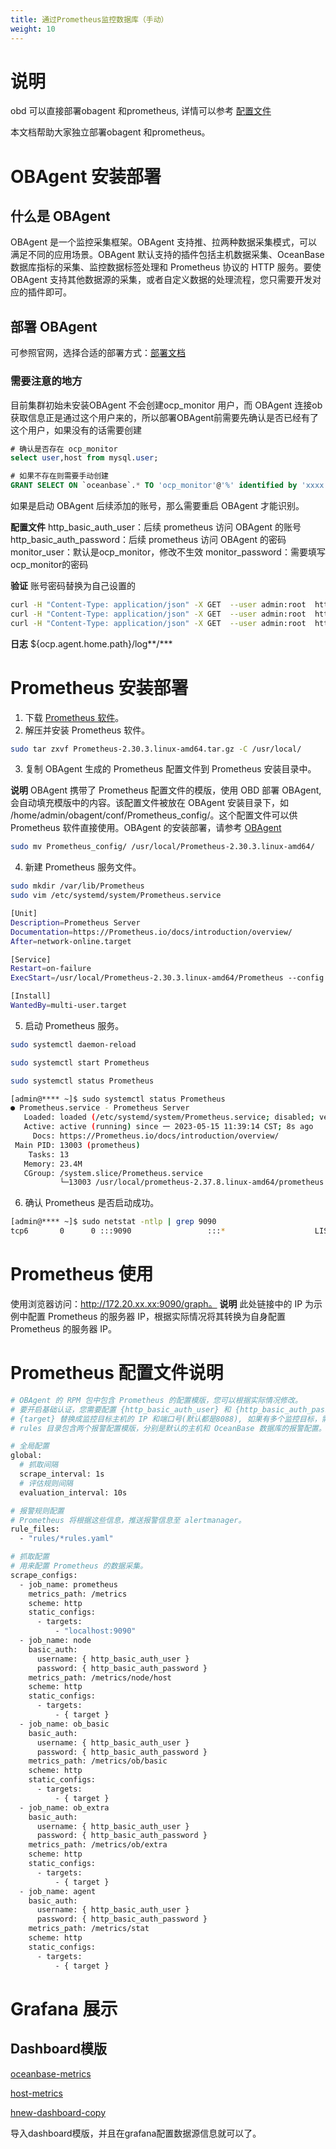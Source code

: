 ```yaml
---
title: 通过Prometheus监控数据库（手动）
weight: 10
---
```


# 说明
obd 可以直接部署obagent 和prometheus, 详情可以参考 [配置文件](https://github.com/oceanbase/obdeploy/blob/master/example/prometheus/distributed-with-obagent-and-prometheus-example.yaml)

本文档帮助大家独立部署obagent 和prometheus。
# OBAgent 安装部署
## 什么是 OBAgent
OBAgent 是一个监控采集框架。OBAgent 支持推、拉两种数据采集模式，可以满足不同的应用场景。OBAgent 默认支持的插件包括主机数据采集、OceanBase 数据库指标的采集、监控数据标签处理和 Prometheus 协议的 HTTP 服务。要使 OBAgent 支持其他数据源的采集，或者自定义数据的处理流程，您只需要开发对应的插件即可。

## 部署 OBAgent
可参照官网，选择合适的部署方式：[部署文档](https://www.oceanbase.com/docs/common-oceanbase-database-cn-10000000001700702)

### 需要注意的地方
目前集群初始未安装OBAgent 不会创建ocp_monitor 用户，而 OBAgent 连接ob获取信息正是通过这个用户来的，所以部署OBAgent前需要先确认是否已经有了这个用户，如果没有的话需要创建
```sql
# 确认是否存在 ocp_monitor
select user,host from mysql.user;

# 如果不存在则需要手动创建
GRANT SELECT ON `oceanbase`.* TO 'ocp_monitor'@'%' identified by 'xxxx';
```

如果是启动 OBAgent 后续添加的账号，那么需要重启 OBAgent 才能识别。

**配置文件**
http_basic_auth_user：后续 prometheus 访问 OBAgent 的账号
http_basic_auth_password：后续 prometheus 访问 OBAgent 的密码
monitor_user：默认是ocp_monitor，修改不生效
monitor_password：需要填写 ocp_monitor的密码

**验证**
账号密码替换为自己设置的
```bash
curl -H "Content-Type: application/json" -X GET  --user admin:root  http://ip:8088/metrics/ob/basic
curl -H "Content-Type: application/json" -X GET  --user admin:root  http://ip:8088/metrics/ob/extra
curl -H "Content-Type: application/json" -X GET  --user admin:root  http://ip:8088/metrics/node/host
```

**日志**
${ocp.agent.home.path}/log**/***
# Prometheus 安装部署

1. 下载 [Prometheus 软件](https://prometheus.io/download/)。
2. 解压并安装 Prometheus 软件。
```bash
sudo tar zxvf Prometheus-2.30.3.linux-amd64.tar.gz -C /usr/local/
```

3. 复制 OBAgent 生成的 Prometheus 配置文件到 Prometheus 安装目录中。

**说明**
OBAgent 携带了 Prometheus 配置文件的模版，使用 OBD 部署 OBAgent, 会自动填充模版中的内容。该配置文件被放在 OBAgent 安装目录下，如 /home/admin/obagent/conf/Prometheus_config/。这个配置文件可以供 Prometheus 软件直接使用。OBAgent 的安装部署，请参考 [OBAgent](https://www.oceanbase.com/docs/community-observer-cn-10000000001879804)
```bash
sudo mv Prometheus_config/ /usr/local/Prometheus-2.30.3.linux-amd64/
```

4. 新建 Prometheus 服务文件。
```bash
sudo mkdir /var/lib/Prometheus
sudo vim /etc/systemd/system/Prometheus.service

[Unit]
Description=Prometheus Server
Documentation=https://Prometheus.io/docs/introduction/overview/
After=network-online.target

[Service]
Restart=on-failure
ExecStart=/usr/local/Prometheus-2.30.3.linux-amd64/Prometheus --config.file=/usr/local/Prometheus-2.30.3.linux-amd64/Prometheus_config/Prometheus.yaml --storage.tsdb.path=/var/lib/Prometheus --web.enable-lifecycle --web.external-url=http://172.20.xx.xx:9090

[Install]
WantedBy=multi-user.target
```

5. 启动 Prometheus 服务。
```bash
sudo systemctl daemon-reload

sudo systemctl start Prometheus

sudo systemctl status Prometheus

[admin@**** ~]$ sudo systemctl status Prometheus
● Prometheus.service - Prometheus Server
   Loaded: loaded (/etc/systemd/system/Prometheus.service; disabled; vendor preset: disabled)
   Active: active (running) since 一 2023-05-15 11:39:14 CST; 8s ago
     Docs: https://Prometheus.io/docs/introduction/overview/
 Main PID: 13003 (prometheus)
    Tasks: 13
   Memory: 23.4M
   CGroup: /system.slice/Prometheus.service
           └─13003 /usr/local/prometheus-2.37.8.linux-amd64/prometheus --config.file=/usr/local/prometheus-2.37.8.linux-amd64/prometheus_config/prometheus.yaml --storage.tsdb.path=/var/lib/Prometheus --web.enable-lifecycle --we...
```

6. 确认 Prometheus 是否启动成功。
```bash
[admin@**** ~]$ sudo netstat -ntlp | grep 9090
tcp6       0      0 :::9090                 :::*                    LISTEN      902555/Prometheus
```

# Prometheus 使用
使用浏览器访问：http://172.20.xx.xx:9090/graph。
**说明**
此处链接中的 IP 为示例中配置 Prometheus 的服务器 IP，根据实际情况将其转换为自身配置 Prometheus 的服务器 IP。

# Prometheus 配置文件说明
```bash
# OBAgent 的 RPM 包中包含 Prometheus 的配置模版，您可以根据实际情况修改。
# 要开启基础认证，您需要配置 {http_basic_auth_user} 和 {http_basic_auth_password}，要按照 OBAgent 设置的对应账密来。
# {target} 替换成监控目标主机的 IP 和端口号(默认都是8088), 如果有多个监控目标，需要配置多行，每个监控目标一行。比如 xx.xx.xx.xx:8088
# rules 目录包含两个报警配置模版，分别是默认的主机和 OceanBase 数据库的报警配置。如需自定义报警项，您可以参考此目录。

# 全局配置
global:
  # 抓取间隔
  scrape_interval: 1s
  # 评估规则间隔
  evaluation_interval: 10s

# 报警规则配置
# Prometheus 将根据这些信息，推送报警信息至 alertmanager。
rule_files:
  - "rules/*rules.yaml"

# 抓取配置
# 用来配置 Prometheus 的数据采集。
scrape_configs:
  - job_name: prometheus
    metrics_path: /metrics
    scheme: http
    static_configs:
      - targets:
          - "localhost:9090"
  - job_name: node
    basic_auth:
      username: { http_basic_auth_user }
      password: { http_basic_auth_password }
    metrics_path: /metrics/node/host
    scheme: http
    static_configs:
      - targets:
          - { target }
  - job_name: ob_basic
    basic_auth:
      username: { http_basic_auth_user }
      password: { http_basic_auth_password }
    metrics_path: /metrics/ob/basic
    scheme: http
    static_configs:
      - targets:
          - { target }
  - job_name: ob_extra
    basic_auth:
      username: { http_basic_auth_user }
      password: { http_basic_auth_password }
    metrics_path: /metrics/ob/extra
    scheme: http
    static_configs:
      - targets:
          - { target }
  - job_name: agent
    basic_auth:
      username: { http_basic_auth_user }
      password: { http_basic_auth_password }
    metrics_path: /metrics/stat
    scheme: http
    static_configs:
      - targets:
          - { target }

```
# Grafana 展示
## Dashboard模版
[oceanbase-metrics](https://grafana.com/grafana/dashboards/15215-oceanbase-metrics/)

[host-metrics](https://grafana.com/grafana/dashboards/15216-host-metrics/)

[hnew-dashboard-copy](https://grafana.com/grafana/dashboards/15354-new-dashboard-copy/)

导入dashboard模版，并且在grafana配置数据源信息就可以了。

